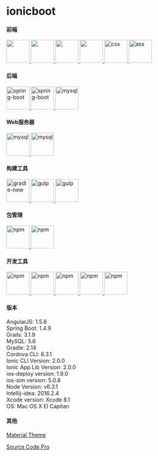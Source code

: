 # ionicboot

#### 前端
<a href="http://ionicframework.com/">
	<img src="http://svgporn.com/logos/ionic.svg" width="60" height="60"/>
</a>
<a href="https://angularjs.org/">
	<img src="http://svgporn.com/logos/angular-icon.svg" width="60" height="60"/>
</a>
<a href="https://developer.mozilla.org/zh-CN/docs/Web/JavaScript">
	<img src="http://svgporn.com/logos/javascript.svg" width="60" height="60"/>
</a>
<a href="https://developer.mozilla.org/zh-CN/docs/Web/HTML">
	<img src="http://svgporn.com/logos/html-5.svg" width="60" height="60"/>
</a>
<a href="https://developer.mozilla.org/zh-CN/docs/Web/CSS">
	<img src="http://svgporn.com/logos/css-3.svg" width="60" height="60" alt="css"/>
</a>
<a href="http://sass-lang.com/">
	<img src="http://svgporn.com/logos/sass.svg" width="60" height="60" alt="ass"/>
</a>

#### 后端
<a href="https://spring.io/">
	<img src="http://svgporn.com/logos/spring.svg" width="60" height="60" alt="spring-boot"/>
</a>
<a href="https://grails.org/">
	<img src="http://svgporn.com/logos/grails.svg" width="60" height="60" alt="spring-boot"/>
</a>
<a href="https://www.mysql.com/">
	<img src="http://svgporn.com/logos/mysql.svg" width="60" height="60" alt="mysql"/>
</a>

#### Web服务器
<a href="https://nginx.org/">
	<img src="http://svgporn.com/logos/nginx.svg" width="60" height="60" alt="mysql"/>
</a>
<a href="http://tomcat.apache.org/">
	<img src="http://svgporn.com/logos/tomcat.svg" width="60" height="60" alt="mysql"/>
</a>

#### 构建工具
<a href="https://gradle.org/">
	<img src="http://svgporn.com/logos/gradle.svg" width="60" height="60" alt="gradle-new"/>
</a>
<a href="http://gruntjs.com/">
	<img src="http://svgporn.com/logos/grunt.svg" width="60" height="60" alt="gulp"/>
</a>
<a href="http://gulpjs.com/">
	<img src="http://svgporn.com/logos/gulp.svg" width="60" height="60" alt="gulp"/>
</a>

#### 包管理
<a href="https://bower.io/">
	<img src="http://svgporn.com/logos/bower.svg" width="60" height="60" alt="npm"/>
</a>
<a href="https://www.npmjs.com/">
	<img src="http://svgporn.com/logos/npm.svg" width="60" height="60" alt="npm"/>
</a>

#### 开发工具
<a href="https://developer.apple.com/">
	<img src="https://upload.wikimedia.org/wikipedia/en/0/0c/Xcode_icon.png" width="60" height="60" alt="npm"/>
</a>
<a href="https://developer.android.com">
	<img src="https://upload.wikimedia.org/wikipedia/commons/3/34/Android_Studio_icon.svg" width="60" height="60" alt="npm"/>
</a>
<a href="https://www.jetbrains.com/idea/">
	<img src="http://svgporn.com/logos/intellij-idea.svg" width="60" height="60" alt="npm"/>
</a>
<a href="https://www.sublimetext.com/">
	<img src="https://upload.wikimedia.org/wikipedia/en/4/4c/Sublime_Text_Logo.png" width="60" height="60" alt="npm"/>
</a>
<a href="http://sdkman.io">
	<img src="http://sdkman.io/img/sdk-man-small-pattern.svg" width="60" height="60" alt="npm"/>
</a>

#### 版本
AngularJS: 1.5.8  
Spring Boot: 1.4.9  
Grails: 3.1.9  
MySQL: 5.6  
Gradle: 2.14  
Cordova CLI: 6.3.1  
Ionic CLI Version: 2.0.0  
Ionic App Lib Version: 2.0.0  
ios-deploy version: 1.9.0  
ios-sim version: 5.0.8  
Node Version: v6.3.1  
Intellij-idea: 2016.2.4  
Xcode version: Xcode 8.1  
OS: Mac OS X El Capitan  

#### 其他
[Material Theme](http://equinsuocha.io/material-theme/)

[Source Code Pro](http://adobe-fonts.github.io/source-code-pro/)
